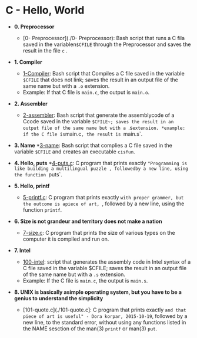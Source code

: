 # C - Hello, World

* **0. Preprocessor**
  * [0- Preprocessor](./0- Preprocessor): Bash script that runs a C fila saved in the variablen`$CFILE` through the Preprocessor and saves the result in the file `c` .

* **1. Compiler**
  * [1-Compiler](./Compiler): Bash script that Compiles a C file saved in the variable `$CFILE` that does not link; saves the result in an output file of the same name but with a `.o` extension.
  * Example: If that C file is `main.c`, the output is `main.o`.

* **2. Assembler**
  * [2-assembler](./2-assembler): Bash script that generate the assemblycode of a Ccode saved in the variable `$CFILE~; saves the result in an output file of the same name but with a `.s` extension.
     *example: if the C file is `main.c`, the result is `main.s`.

* **3. Name**
   *[3-name](./3-name): Bash script that complies a C file saved in the variable `$CFILE` and creates an executable `cisfun`.

* **4. Hello, puts**
  *[4-puts.c](./4-puts.c): C program that prints exactly `"Programming is like building a multilingual puzzle , followedby a new line, using the function `puts`.

* **5. Hello, printf**
  * [5-printf.c](./5-printf.c): C program that prints exactly `with proper grammer, but the outcome is apiece of art, `, followed by a new line, using the function `printf`.

* **6. Size is not grandeur and territory does not make a nation**
  * [7-size.c](./6-size.c): C program that prints the size of various types on the computer it is compiled and run on.

* **7. Intel**
  * [100-intel](./100-intel): script that generates the assembly code in Intel syntax of a C file saved in the variable $CFILE; saves the result in an output file of the same name but with a `.s` extension.
   * Example: If the C file is `main.c`, the output is `main.s`.

* **8. UNIX is basically asimple operating system, but you have to be a genius to understand the simplicity**
  * [101-quote.c](./101-quote.c]: C program that prints exactly `and that piece of art is useful" - Dora korpar, 2015-10-19`, followed by a new line, to the standard error,
    without using any functions listed in the NAME sesction of the man(3) `printf` or man(3)
      `put`.